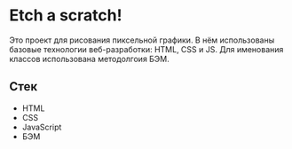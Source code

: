 # Etch a scratch!

Это проект для рисования пиксельной графики.
В нём использованы базовые технологии веб-разработки: HTML, CSS и JS. Для именования классов использована методолгоия БЭМ. 

## Стек
* HTML
* CSS
* JavaScript
* БЭМ